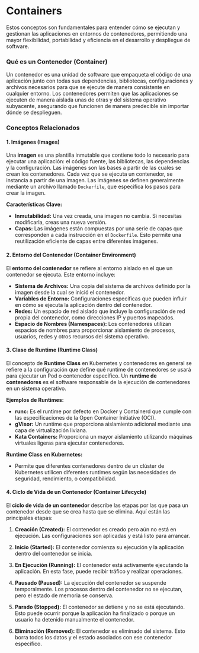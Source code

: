 # Containers

Estos conceptos son fundamentales para entender cómo se ejecutan y gestionan las aplicaciones en entornos de contenedores, permitiendo una mayor flexibilidad, portabilidad y eficiencia en el desarrollo y despliegue de software.

### **Qué es un Contenedor (Container)**

Un contenedor es una unidad de software que empaqueta el código de una aplicación junto con todas sus dependencias, bibliotecas, configuraciones y archivos necesarios para que se ejecute de manera consistente en cualquier entorno. Los contenedores permiten que las aplicaciones se ejecuten de manera aislada unas de otras y del sistema operativo subyacente, asegurando que funcionen de manera predecible sin importar dónde se desplieguen.

### **Conceptos Relacionados**

#### **1. Imágenes (Images)**

Una **imagen** es una plantilla inmutable que contiene todo lo necesario para ejecutar una aplicación: el código fuente, las bibliotecas, las dependencias y la configuración. Las imágenes son las bases a partir de las cuales se crean los contenedores. Cada vez que se ejecuta un contenedor, se instancia a partir de una imagen. Las imágenes se definen generalmente mediante un archivo llamado `Dockerfile`, que especifica los pasos para crear la imagen.

**Características Clave:**
- **Inmutabilidad:** Una vez creada, una imagen no cambia. Si necesitas modificarla, creas una nueva versión.
- **Capas:** Las imágenes están compuestas por una serie de capas que corresponden a cada instrucción en el `Dockerfile`. Esto permite una reutilización eficiente de capas entre diferentes imágenes.

#### **2. Entorno del Contenedor (Container Environment)**

El **entorno del contenedor** se refiere al entorno aislado en el que un contenedor se ejecuta. Este entorno incluye:
- **Sistema de Archivos:** Una copia del sistema de archivos definido por la imagen desde la cual se inició el contenedor.
- **Variables de Entorno:** Configuraciones específicas que pueden influir en cómo se ejecuta la aplicación dentro del contenedor.
- **Redes:** Un espacio de red aislado que incluye la configuración de red propia del contenedor, como direcciones IP y puertos mapeados.
- **Espacio de Nombres (Namespaces):** Los contenedores utilizan espacios de nombres para proporcionar aislamiento de procesos, usuarios, redes y otros recursos del sistema operativo.

#### **3. Clase de Runtime (Runtime Class)**

El concepto de **Runtime Class** en Kubernetes y contenedores en general se refiere a la configuración que define qué runtime de contenedores se usará para ejecutar un Pod o contenedor específico. Un **runtime de contenedores** es el software responsable de la ejecución de contenedores en un sistema operativo. 

**Ejemplos de Runtimes:**
- **runc:** Es el runtime por defecto en Docker y Containerd que cumple con las especificaciones de la Open Container Initiative (OCI).
- **gVisor:** Un runtime que proporciona aislamiento adicional mediante una capa de virtualización liviana.
- **Kata Containers:** Proporciona un mayor aislamiento utilizando máquinas virtuales ligeras para ejecutar contenedores.

**Runtime Class en Kubernetes:**
- Permite que diferentes contenedores dentro de un clúster de Kubernetes utilicen diferentes runtimes según las necesidades de seguridad, rendimiento, o compatibilidad.

#### **4. Ciclo de Vida de un Contenedor (Container Lifecycle)**

El **ciclo de vida de un contenedor** describe las etapas por las que pasa un contenedor desde que se crea hasta que se elimina. Aquí están las principales etapas:

1. **Creación (Created):** El contenedor es creado pero aún no está en ejecución. Las configuraciones son aplicadas y está listo para arrancar.
   
2. **Inicio (Started):** El contenedor comienza su ejecución y la aplicación dentro del contenedor se inicia.
   
3. **En Ejecución (Running):** El contenedor está activamente ejecutando la aplicación. En esta fase, puede recibir tráfico y realizar operaciones.
   
4. **Pausado (Paused):** La ejecución del contenedor se suspende temporalmente. Los procesos dentro del contenedor no se ejecutan, pero el estado de memoria se conserva.
   
5. **Parado (Stopped):** El contenedor se detiene y no se está ejecutando. Esto puede ocurrir porque la aplicación ha finalizado o porque un usuario ha detenido manualmente el contenedor.
   
6. **Eliminación (Removed):** El contenedor es eliminado del sistema. Esto borra todos los datos y el estado asociados con ese contenedor específico.
